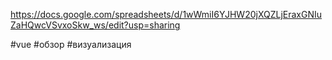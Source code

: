 https://docs.google.com/spreadsheets/d/1wWmiI6YJHW20jXQZLjEraxGNIuZaHQwcVSvxoSkw_ws/edit?usp=sharing

#vue #обзор #визуализация
